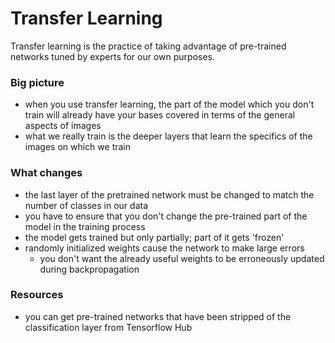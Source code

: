 # Transfer Learning
Transfer learning is the practice of taking advantage of pre-trained networks tuned by experts for our own purposes.

### Big picture
- when you use transfer learning, the part of the model which you don't train will already have your bases covered in terms of the general aspects of images
- what we really train is the deeper layers that learn the specifics of the images on which we train

### What changes
- the last layer of the pretrained network must be changed to match the number of classes in our data
- you have to ensure that you don't change the pre-trained part of the model in the training process
- the model gets trained but only partially; part of it gets 'frozen'
- randomly initialized weights cause the network to make large errors
    - you don't want the already useful weights to be erroneously updated during backpropagation

### Resources
- you can get pre-trained networks that have been stripped of the classification layer from Tensorflow Hub

